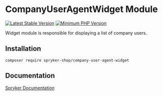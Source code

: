 # CompanyUserAgentWidget Module
[![Latest Stable Version](https://poser.pugx.org/spryker-shop/company-user-agent-widget/v/stable.svg)](https://packagist.org/packages/spryker-shop/company-user-agent-widget)
[![Minimum PHP Version](https://img.shields.io/badge/php-%3E%3D%208.1-8892BF.svg)](https://php.net/)

Widget module is responsible for displaying a list of company users.

## Installation

```
composer require spryker-shop/company-user-agent-widget
```

## Documentation

[Spryker Documentation](https://docs.spryker.com)
